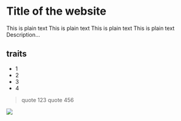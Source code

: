 # Title of the website

This is plain text This is plain text This is plain text This is plain text 
Description...

## traits

* 1
* 2
* 3
* 4
 
> quote 123
> quote 456

<img src="https://images.unsplash.com/photo-1584428018260-1a9bc0e15365"/>
